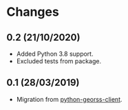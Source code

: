 # Changes

## 0.2 (21/10/2020)
* Added Python 3.8 support.
* Excluded tests from package.

## 0.1 (28/03/2019)
* Migration from [python-georss-client](https://github.com/exxamalte/python-georss-client).
